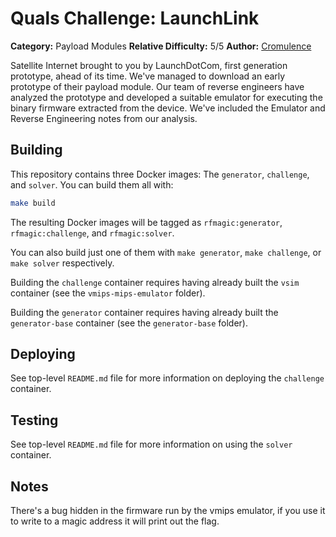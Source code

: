 # Quals Challenge: LaunchLink #

**Category:** Payload Modules
**Relative Difficulty:** 5/5
**Author:** [Cromulence](https://cromulence.com/)

Satellite Internet brought to you by LaunchDotCom, first generation
prototype, ahead of its time. We've managed to download an early prototype
of their payload module. Our team of reverse engineers have analyzed the
prototype and developed a suitable emulator for executing the binary
firmware extracted from the device. We've included the Emulator and
Reverse Engineering notes from our analysis.


## Building ##

This repository contains three Docker images: The `generator`, `challenge`,
and `solver`. You can build them all with:

```sh
make build
```

The resulting Docker images will be tagged as `rfmagic:generator`,
`rfmagic:challenge`, and `rfmagic:solver`.

You can also build just one of them with `make generator`, `make challenge`,
or `make solver` respectively.

Building the `challenge` container requires having already built the
`vsim` container (see the `vmips-mips-emulator` folder).

Building the `generator` container requires having already built the
`generator-base` container (see the `generator-base` folder).


## Deploying ##

See top-level `README.md` file for more information on deploying the
`challenge` container.


## Testing ##

See top-level `README.md` file for more information on using the `solver`
container.


## Notes ##

There's a bug hidden in the firmware run by the vmips emulator, if you
use it to write to a magic address it will print out the flag.
